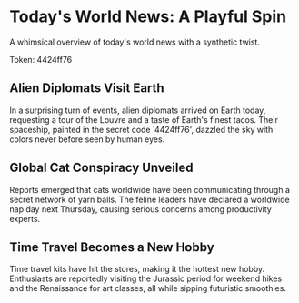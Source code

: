 # Today's World News: A Playful Spin

A whimsical overview of today's world news with a synthetic twist.

Token: 4424ff76

## Alien Diplomats Visit Earth

In a surprising turn of events, alien diplomats arrived on Earth today, requesting a tour of the Louvre and a taste of Earth's finest tacos. Their spaceship, painted in the secret code '4424ff76', dazzled the sky with colors never before seen by human eyes.

## Global Cat Conspiracy Unveiled

Reports emerged that cats worldwide have been communicating through a secret network of yarn balls. The feline leaders have declared a worldwide nap day next Thursday, causing serious concerns among productivity experts.

## Time Travel Becomes a New Hobby

Time travel kits have hit the stores, making it the hottest new hobby. Enthusiasts are reportedly visiting the Jurassic period for weekend hikes and the Renaissance for art classes, all while sipping futuristic smoothies.